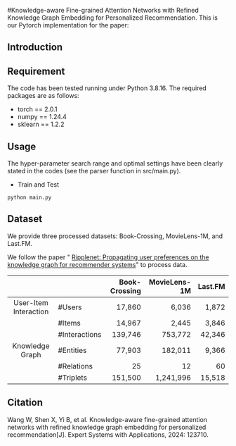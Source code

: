 #Knowledge-aware Fine-grained Attention Networks with Refined Knowledge Graph Embedding for Personalized Recommendation.
This is our Pytorch implementation for the paper:


## Introduction


## Requirement
The code has been tested running under Python 3.8.16. The required packages are as follows:
- torch == 2.0.1
- numpy == 1.24.4
- sklearn == 1.2.2

## Usage
The hyper-parameter search range and optimal settings have been clearly stated in the codes (see the parser function in src/main.py).
* Train and Test

```
python main.py 
```


## Dataset

We provide three processed datasets: Book-Crossing, MovieLens-1M, and Last.FM.

We follow the paper " [Ripplenet: Propagating user preferences on the knowledge
graph for recommender systems](https://github.com/hwwang55/RippleNet)" to process data.


|                       |               | Book-Crossing | MovieLens-1M | Last.FM |
| :-------------------: | :------------ | ----------:   | --------: | ---------: |
| User-Item Interaction | #Users        |      17,860   |    6,036  |      1,872 |
|                       | #Items        |      14,967   |    2,445  |      3,846 |
|                       | #Interactions |     139,746   |  753,772  |      42,346|
|    Knowledge Graph    | #Entities     |      77,903   |    182,011|      9,366 |
|                       | #Relations    |          25   |         12|         60 |
|                       | #Triplets     |   151,500     |  1,241,996|     15,518 |


## Citation

Wang W, Shen X, Yi B, et al. Knowledge-aware fine-grained attention networks with refined knowledge graph embedding for personalized recommendation[J]. Expert Systems with Applications, 2024: 123710.
```

